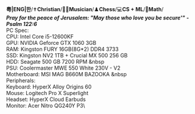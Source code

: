 **粤|ENG|한**/✝️**Christian**/🎸🎹**Musician**/♟️**Chess**/💻**CS + ML**/📐**Math**/
\
***Pray for the peace of Jerusalem: "May those who love you be secure'"***
***- Psalm 122:6***
\
PC Spec:\
CPU: Intel Core i5-12600KF\
GPU: NVIDIA Geforce GTX 1060 3GB\
RAM: Kingston FURY 16GB(8G*2) DDR4 3733\
SSD: Kingston NV2 1TB + Crucial MX 500 256 GB\
HDD: Seagate 500 GB 7200 RPM &nbsp\
PSU: Coolermaster MWE 550 White 230V - V2\
Motherboard: MSI MAG B660M BAZOOKA &nbsp\
Peripherals:\
Keyboard: HyperX Alloy Origins 60\
Mouse: Logitech Pro X Superlight\
Headset: HyperX Cloud Earbuds\
Monitor: Acer Nitro QG240Y P3\
